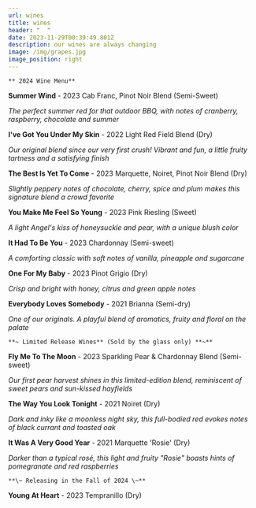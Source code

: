 ```yaml
---
url: wines
title: wines
header: "  "
date: 2023-11-29T00:39:49.801Z
description: our wines are always changing
image: /img/grapes.jpg
image_position: right
---
```

    ** 2024 Wine Menu**

**Summer Wind** - 2023 Cab Franc, Pinot Noir Blend (Semi-Sweet)

   *The perfect summer red for that outdoor BBQ, with notes of cranberry, raspberry, chocolate and summer*

**I've Got You Under My Skin** - 2022 Light Red Field Blend (Dry)

   *Our original blend since our very first crush! Vibrant and fun, a little fruity tartness and a satisfying finish*

**The Best Is Yet To Come** - 2023 Marquette, Noiret, Pinot Noir Blend (Dry)

   *Slightly peppery notes of chocolate, cherry, spice and plum makes this signature blend a crowd favorite*

**You Make Me Feel So Young** - 2023 Pink Riesling (Sweet)

   *A light Angel's kiss of honeysuckle and pear, with a unique blush color*

**It Had To Be You** - 2023 Chardonnay (Semi-sweet)

   *A comforting classic with soft notes of vanilla, pineapple and sugarcane*

**One For My Baby** - 2023 Pinot Grigio (Dry)

   *Crisp and bright with honey, citrus and green apple notes*

**Everybody Loves Somebody** - 2021 Brianna (Semi-dry)

   *One of our originals. A playful blend of aromatics, fruity and floral on the palate*

    **~ Limited Release Wines** (Sold by the glass only) **~**

**Fly Me To The Moon** - 2023 Sparkling Pear & Chardonnay Blend (Semi-sweet)

*Our first pear harvest shines in this limited-edition blend, reminiscent of sweet pears and       sun-kissed hayfields*

**The Way You Look Tonight** - 2021 Noiret (Dry)

*Dark and inky like a moonless night sky, this full-bodied red evokes notes of black currant and toasted oak*

**It Was A Very Good Year** - 2021 Marquette 'Rosie' (Dry)

   *Darker than a typical rosé, this light and fruity "Rosie" boasts hints of pomegranate and red raspberries*

    **\~ Releasing in the Fall of 2024 \~**

**Young At Heart** - 2023 Tempranillo (Dry)